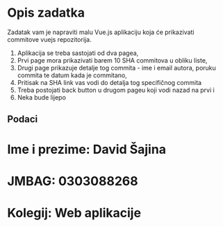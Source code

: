 # Opis zadatka

Zadatak vam je napraviti malu Vue.js aplikaciju koja će prikazivati commitove vuejs repozitorija. 
1. Aplikacija se treba sastojati od dva pagea,
2. Prvi page mora prikazivati barem 10 SHA commitova u obliku liste, 
3. Drugi page prikazuje detalje tog commita - ime i email autora, poruku commita te datum 
kada je commitano,
4. Pritisak na SHA link vas vodi do detalja tog specifičnog commita
5. Treba postojati back button u drugom pageu koji vodi nazad na prvi i
6. Neka bude lijepo

## Podaci
# Ime i prezime: David Šajina
# JMBAG: 0303088268
# Kolegij: Web aplikacije